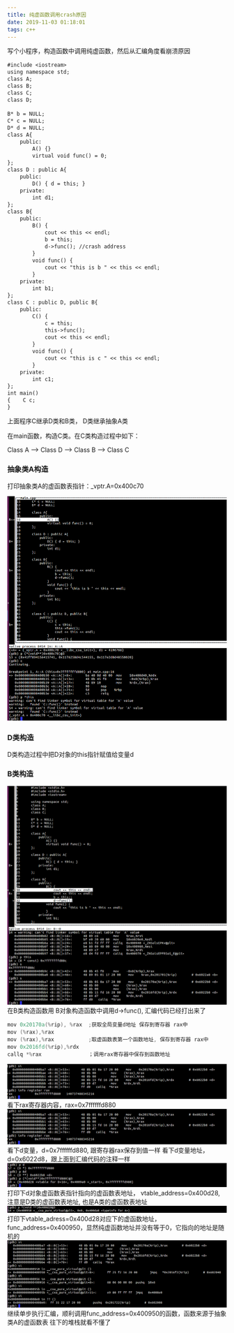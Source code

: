 ```yaml
---
title: 纯虚函数调用crash原因
date: 2019-11-03 01:18:01
tags: c++
---
```

写个小程序，构造函数中调用纯虚函数，然后从汇编角度看崩溃原因  
<!--more-->
```
#include <iostream>
using namespace std;
class A;
class B;
class C;
class D;

B* b = NULL;
C* c = NULL;
D* d = NULL;
class A{
    public:
        A() {}
        virtual void func() = 0;
};
class D : public A{
    public:
        D() { d = this; }
    private:
        int d1;
};
class B{
    public:
        B() {
            cout << this << endl;
            b = this;
            d->func(); //crash address
        }
        void func() {
            cout << "this is b " << this << endl;
        }
    private:
        int b1;
};
class C : public D, public B{
    public:
        C() {
            c = this;
            this->func();
            cout << this << endl;
        }
        void func() {
            cout << "this is c " << this << endl;
        }
    private:
        int c1;
};
int main()
{    C c;
}
```

上面程序C继承D类和B类， D类继承抽象A类  

在main函数，构造C类。在C类构造过程中如下：  

Class A --> Class D --> Class B --> Class C  


### 抽象类A构造

打印抽象类A的虚函数表指针：\_vptr.A=0x400c70  
<center>
    <img src="https://raw.githubusercontent.com/leekeiling/PicturePool/master/pics/a2903e98-b32b-4edc-8d59-371843c93707.png"/>
</center>


### D类构造
D类构造过程中把D对象的this指针赋值给变量d  

### B类构造
<center>
    <img src="https://raw.githubusercontent.com/leekeiling/PicturePool/master/pics/2bf3b15a-58f0-4cd4-ae92-521409a8327d.png"/>
</center>
 在B类构造函数用   
 B对象构造函数中调用d->func(), 汇编代码已经打出来了  

```C++
mov 0x20170a(%rip), %rax  ;获取全局变量d地址 保存到寄存器 rax中
mov (%rax),%rax
mov (%rax),%rax           ;取虚函数表第一个函数地址, 保存到寄存器 rax中
mov 0x2016fd(%rip),%rdx   
callq *%rax               ；调用rax寄存器中保存到函数地址
```

<center>
    <img src="https://raw.githubusercontent.com/leekeiling/PicturePool/master/pics/7892275f-aa3f-4748-9c04-8f957d2cf933.png"/>
</center>
看下rax寄存器内容，rax=0x7ffffffd880  



<center>
    <img src="https://raw.githubusercontent.com/leekeiling/PicturePool/master/pics/7892275f-aa3f-4748-9c04-8f957d2cf933.png"/>
</center>
 看下d变量，d=0x7ffffffd880, 跟寄存器rax保存到值一样     
 看下d变量地址，d=0x6022d8，跟上面到汇编代码的注释一样    


<center>
    <img src="https://raw.githubusercontent.com/leekeiling/PicturePool/master/pics/bd9d75ea-7721-4f9c-94b8-c948892acc91.png"/>
</center>
 打印下d对象虚函数表指针指向的虚函数表地址， vtable_address=0x400d28, 注意是D类的虚函数表地址, 也是A类的虚函数表地址


<center>
    <img src="https://raw.githubusercontent.com/leekeiling/PicturePool/master/pics/5cf93891-765d-451a-8909-9f4c3f2f72f8.png"/>
</center>
 打印下vtable_adress=0x400d28对应下的虚函数地址， func_address=0x400950，显然纯虚函数地址并没有等于0，它指向的地址是随机的 

<center>
    <img src="https://raw.githubusercontent.com/leekeiling/PicturePool/master/pics/3ecd24d5-e7f7-4702-a462-0c1152a57763.png"/>
</center>
  继续单步执行汇编，顺利调用func_address=0x400950的函数，函数来源于抽象类A的虚函数表    
  往下的堆栈就看不懂了  

